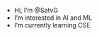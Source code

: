 - Hi, I’m @SatvG
- I’m interested in AI and ML
- I’m currently learning CSE 

<!---
SatvG/SatvG is a ✨ special ✨ repository because its `README.md` (this file) appears on your GitHub profile.
You can click the Preview link to take a look at your changes.
--->
